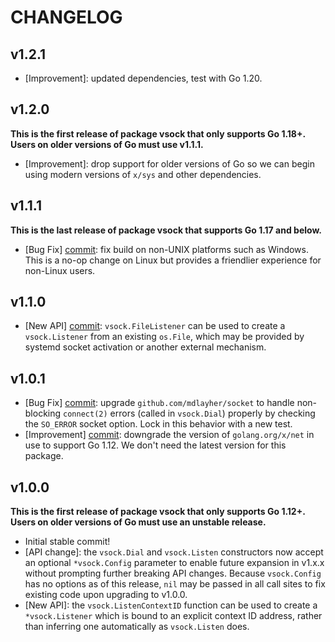 # CHANGELOG

## v1.2.1

- [Improvement]: updated dependencies, test with Go 1.20.

## v1.2.0

**This is the first release of package vsock that only supports Go 1.18+. Users
on older versions of Go must use v1.1.1.**

- [Improvement]: drop support for older versions of Go so we can begin using
  modern versions of `x/sys` and other dependencies.

## v1.1.1

**This is the last release of package vsock that supports Go 1.17 and below.**

- [Bug Fix] [commit](https://github.com/mdlayher/vsock/commit/ead86435c244d5d6baad549a6df0557ada3f4401):
  fix build on non-UNIX platforms such as Windows. This is a no-op change on
  Linux but provides a friendlier experience for non-Linux users.

## v1.1.0

- [New API] [commit](https://github.com/mdlayher/vsock/commit/44cd82dc5f7de644436f22236b111ab97fa9a14f):
  `vsock.FileListener` can be used to create a `vsock.Listener` from an existing
  `os.File`, which may be provided by systemd socket activation or another
  external mechanism.

## v1.0.1

- [Bug Fix] [commit](https://github.com/mdlayher/vsock/commit/99a6dccdebad21d1fa5f757d228d677ccb1412dc):
  upgrade `github.com/mdlayher/socket` to handle non-blocking `connect(2)`
  errors (called in `vsock.Dial`) properly by checking the `SO_ERROR` socket
  option. Lock in this behavior with a new test.
- [Improvement] [commit](https://github.com/mdlayher/vsock/commit/375f3bbcc363500daf367ec511638a4655471719):
  downgrade the version of `golang.org/x/net` in use to support Go 1.12. We
  don't need the latest version for this package.

## v1.0.0

**This is the first release of package vsock that only supports Go 1.12+.
Users on older versions of Go must use an unstable release.**

- Initial stable commit!
- [API change]: the `vsock.Dial` and `vsock.Listen` constructors now accept an
  optional `*vsock.Config` parameter to enable future expansion in v1.x.x
  without prompting further breaking API changes. Because `vsock.Config` has no
  options as of this release, `nil` may be passed in all call sites to fix
  existing code upon upgrading to v1.0.0.
- [New API]: the `vsock.ListenContextID` function can be used to create a
  `*vsock.Listener` which is bound to an explicit context ID address, rather
  than inferring one automatically as `vsock.Listen` does.
